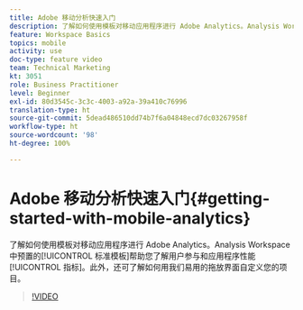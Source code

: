 ```yaml
---
title: Adobe 移动分析快速入门
description: 了解如何使用模板对移动应用程序进行 Adobe Analytics。Analysis Workspace 中预置的标准模板帮助您了解用户参与和应用程序性能指标。此外，还可了解如何用我们易用的拖放界面自定义您的项目。
feature: Workspace Basics
topics: mobile
activity: use
doc-type: feature video
team: Technical Marketing
kt: 3051
role: Business Practitioner
level: Beginner
exl-id: 80d3545c-3c3c-4003-a92a-39a410c76996
translation-type: ht
source-git-commit: 5dead486510dd74b7f6a04848ecd7dc03267958f
workflow-type: ht
source-wordcount: '98'
ht-degree: 100%

---
```


# Adobe 移动分析快速入门{#getting-started-with-mobile-analytics}

了解如何使用模板对移动应用程序进行 Adobe Analytics。Analysis Workspace 中预置的[!UICONTROL 标准模板]帮助您了解用户参与和应用程序性能[!UICONTROL 指标]。此外，还可了解如何用我们易用的拖放界面自定义您的项目。

>[!VIDEO](https://video.tv.adobe.com/v/27826/?quality=12)
